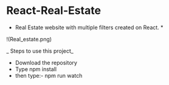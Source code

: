 # React-Real-Estate
 * Real Estate website with multiple filters created on React. *
 
 !(Real_estate.png)
 
 _ Steps to use this project_
 
 * Download the repository
 * Type npm install
 * then type:- npm run watch
